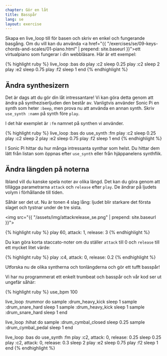 ```yaml
---
chapter: Gör en låt
title: Basspår
lang: se
layout: exercise
---
```


Skapa en live_loop till för basen och skriv en enkel och fungerande basgång. Om du vill kan du använda <a href="{{ "/exercises/se/09-keys-chords-and-scales/01-piano.html" | prepend: site.baseurl }}">ett virtualpiano</a> som fungerar i din webbläsare. Här är ett exempel: 

{% highlight ruby %}
live_loop :bas do
  play :c2
  sleep 0.25
  play :c2
  sleep 2
  play :e2
  sleep 0.75
  play :f2
  sleep 1
end
{% endhighlight %}

## Ändra synthesizern

Det är dags att du gör din låt intressantare! Vi kan göra detta genom att ändra på syntheziserljuden den består av. Vanligtvis använder Sonic Pi en synth som heter `:beep`, men prova nu att använda en annan synth. Skriv `use_synth :namn` på synth före `play`. 

I det här exemplet är `:fm` namnet på synthen vi använder. 

{% highlight ruby %}
live_loop :bas do
  use_synth :fm
  play :c2
  sleep 0.25
  play :c2
  sleep 2
  play :e2
  sleep 0.75
  play :f2
  sleep 1
end
{% endhighlight %}

I Sonic Pi hittar du hur många intressanta synthar som helst. Du hittar dem lätt från listan som öppnas efter `use_synth` eller från hjäppanelens synthflik. 

## Ändra längden på noterna

Ibland vill du kanske spela noter av olika längd. Det kan du göra genom att tillägga parametrarna `attack` och `release` efter `play`. De ändrar på ljudets volym i förhållande till tiden. 

Såhär ser det ut. Nu är tonen 4 slag lång: ljudet blir starkare det första slaget och tystnar under de tre sista. 

<img src="{{ "/assets/img/attackrelease_se.png" | prepend: site.baseurl }}"> 

{% highlight ruby %}
play 60, attack: 1, release: 3
{% endhighlight %}

Du kan göra korta staccato-noter om du ställer `attack` till 0 och `release` till ett mycket litet värde: 

{% highlight ruby %}
play :c4, attack: 0, release: 0.2
{% endhighlight %}

Utforska nu de olika syntherna och tonlängderna och gör ett tufft basspår!

Vi har nu programmerat ett enkelt trumbeat och basspår och vår kod ser ut ungefär såhär: 

{% highlight ruby %}
use_bpm 100

live_loop :trummor do
  sample :drum_heavy_kick
  sleep 1
  sample :drum_snare_hard
  sleep 1
  sample :drum_heavy_kick
  sleep 1
  sample :drum_snare_hard
  sleep 1
end

live_loop :hihat do
  sample :drum_cymbal_closed
  sleep 0.25
  sample :drum_cymbal_pedal
  sleep 1
end

live_loop :bas do
  use_synth :fm
  play :c2, attack: 0, release: 0.25
  sleep 0.25
  play :c2, attack: 0, release: 0.3
  sleep 2
  play :e2
  sleep 0.75
  play :f2
  sleep 1
end
{% endhighlight %}
